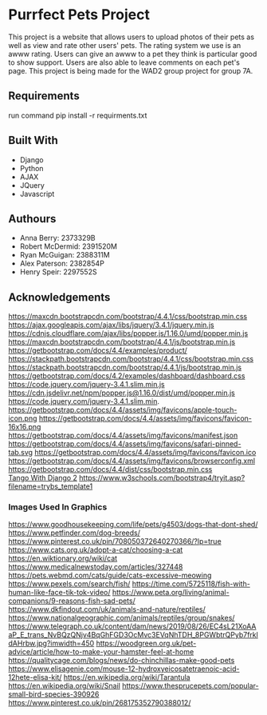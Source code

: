 # Purrfect Pets Project
This project is a website that allows users to upload photos of their pets as well as view and rate other users' pets. The rating system we use is an awww rating. Users can give an awww to a pet they think is particular good to show support. Users are also able to leave comments on each pet's page. This project is being made for the WAD2 group project for group 7A.

## Requirements
run command pip install -r requirments.txt

## Built With
* Django
* Python
* AJAX
* JQuery
* Javascript

## Authours
* Anna Berry: 2373329B
* Robert McDermid: 2391520M
* Ryan McGuigan: 2388311M
* Alex Paterson: 2382854P
* Henry Speir: 2297552S



## Acknowledgements
https://maxcdn.bootstrapcdn.com/bootstrap/4.4.1/css/bootstrap.min.css
https://ajax.googleapis.com/ajax/libs/jquery/3.4.1/jquery.min.js
https://cdnjs.cloudflare.com/ajax/libs/popper.js/1.16.0/umd/popper.min.js
https://maxcdn.bootstrapcdn.com/bootstrap/4.4.1/js/bootstrap.min.js
https://getbootstrap.com/docs/4.4/examples/product/
https://stackpath.bootstrapcdn.com/bootstrap/4.4.1/css/bootstrap.min.css
https://stackpath.bootstrapcdn.com/bootstrap/4.4.1/js/bootstrap.min.js
https://getbootstrap.com/docs/4.2/examples/dashboard/dashboard.css
https://code.jquery.com/jquery-3.4.1.slim.min.js
https://cdn.jsdelivr.net/npm/popper.js@1.16.0/dist/umd/popper.min.js
https://code.jquery.com/jquery-3.4.1.slim.min.
https://getbootstrap.com/docs/4.4/assets/img/favicons/apple-touch-icon.png
https://getbootstrap.com/docs/4.4/assets/img/favicons/favicon-16x16.png
https://getbootstrap.com/docs/4.4/assets/img/favicons/manifest.json
https://getbootstrap.com/docs/4.4/assets/img/favicons/safari-pinned-tab.svg
https://getbootstrap.com/docs/4.4/assets/img/favicons/favicon.ico
https://getbootstrap.com/docs/4.4/assets/img/favicons/browserconfig.xml
https://getbootstrap.com/docs/4.4/dist/css/bootstrap.min.css  
[Tango With Django 2](https://leanpub.com/tangowithdjango2/c/uofg2020-ZGF2aWRhbmRsZWlm)
https://www.w3schools.com/bootstrap4/tryit.asp?filename=trybs_template1

### Images Used In Graphics
https://www.goodhousekeeping.com/life/pets/g4503/dogs-that-dont-shed/
https://www.petfinder.com/dog-breeds/
https://www.pinterest.co.uk/pin/708050372640270366/?lp=true
https://www.cats.org.uk/adopt-a-cat/choosing-a-cat
https://en.wiktionary.org/wiki/cat
https://www.medicalnewstoday.com/articles/327448
https://pets.webmd.com/cats/guide/cats-excessive-meowing
https://www.pexels.com/search/fish/
https://time.com/5725118/fish-with-human-like-face-tik-tok-video/
https://www.peta.org/living/animal-companions/9-reasons-fish-sad-pets/
https://www.dkfindout.com/uk/animals-and-nature/reptiles/
https://www.nationalgeographic.com/animals/reptiles/group/snakes/
https://www.telegraph.co.uk/content/dam/news/2019/08/26/EC4sL21XoAAaP_E_trans_NvBQzQNjv4BqGhFGD3OcMvc3EVqNhTDH_8PGWbtrQPyb7frkldAHrbw.jpg?imwidth=450
https://woodgreen.org.uk/pet-advice/article/how-to-make-your-hamster-feel-at-home
https://qualitycage.com/blogs/news/do-chinchillas-make-good-pets
https://www.elisagenie.com/mouse-12-hydroxyeicosatetraenoic-acid-12hete-elisa-kit/
https://en.wikipedia.org/wiki/Tarantula
https://en.wikipedia.org/wiki/Snail
https://www.thesprucepets.com/popular-small-bird-species-390926
https://www.pinterest.co.uk/pin/268175352790388012/



